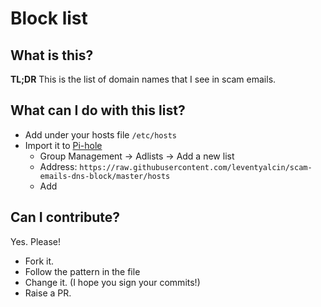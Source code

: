 # Block list

## What is this?

**TL;DR** This is the list of domain names that I see in scam emails.

## What can I do with this list?

* Add under your hosts file `/etc/hosts`
* Import it to [Pi-hole](https://docs.pi-hole.net/database/gravity/example/#example-2-blocklist-management)
  * Group Management -> Adlists -> Add a new list
  * Address: `https://raw.githubusercontent.com/leventyalcin/scam-emails-dns-block/master/hosts`
  * Add

## Can I contribute?

Yes. Please!

* Fork it.
* Follow the pattern in the file
* Change it. (I hope you sign your commits!)
* Raise a PR.
